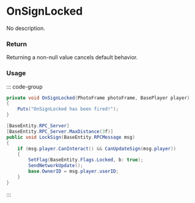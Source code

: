 # OnSignLocked
<Badge type="info" text="Structure"/>[<Badge type="danger" text="Carbon Compatible"/>](https://github.com/CarbonCommunity/Carbon)[<Badge type="warning" text="Oxide Compatible"/>](https://github.com/OxideMod/Oxide.Rust)
No description.
### Return
Returning a non-null value cancels default behavior.

### Usage
::: code-group
```csharp [Example]
private void OnSignLocked(PhotoFrame photoFrame, BasePlayer player)
{
	Puts("OnSignLocked has been fired!");
}
```
```csharp [Source — Assembly-CSharp @ PhotoFrame]
[BaseEntity.RPC_Server]
[BaseEntity.RPC_Server.MaxDistance(3f)]
public void LockSign(BaseEntity.RPCMessage msg)
{
	if (msg.player.CanInteract() && CanUpdateSign(msg.player))
	{
		SetFlag(BaseEntity.Flags.Locked, b: true);
		SendNetworkUpdate();
		base.OwnerID = msg.player.userID;
	}
}

```
:::
